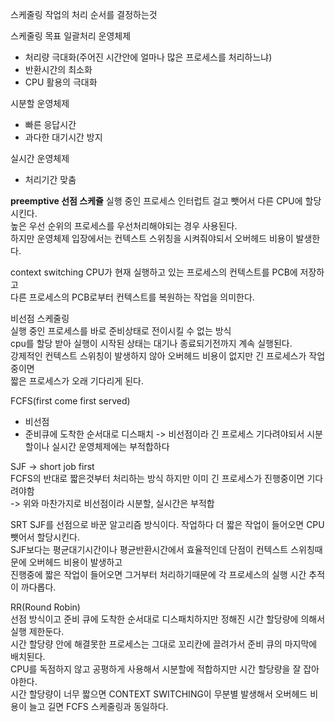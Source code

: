 스케줄링
작업의 처리 순서를 결정하는것

스케줄링 목표
일괄처리 운영체제
- 처리량 극대화(주어진 시간안에 얼마나 많은 프로세스를 처리하느냐)  
- 반환시간의 최소화  
- CPU 활용의 극대화  

시분할 운영체제  
- 빠른 응답시간
- 과다한 대기시간 방지

실시간 운영체제
- 처리기간 맞춤 

**preemptive 선점 스케쥴**
실행 중인 프로세스 인터럽트 걸고 뺏어서 다른 CPU에 할당시킨다.  
높은 우선 순위의 프로세스를 우선처리해야되는 경우 사용된다.  
하지만 운영체제 입장에서는 컨텍스트 스위칭을 시켜줘야되서 오버헤드 비용이 발생한다.  

context switching
CPU가 현재 실행하고 있는 프로세스의 컨텍스트를 PCB에 저장하고  
다른 프로세스의 PCB로부터 컨텍스트를 복원하는 작업을 의미한다.  

비선점 스케줄링  
실행 중인 프로세스를 바로 준비상태로 전이시킬 수 없는 방식  
cpu를 할당 받아 실행이 시작된 상태는 대기나 종료되기전까지 계속 실행된다.  
강제적인 컨텍스트 스위칭이 발생하지 않아 오버헤드 비용이 없지만 긴 프로세스가 작업중이면  
짧은 프로세스가 오래 기다리게 된다.

FCFS(first come first served)
- 비선점
- 준비큐에 도착한 순서대로 디스패치
-> 비선점이라 긴 프로세스 기다려야되서 시분할이나 실시간 운영체제에는 부적합하다

SJF -> short job first  
FCFS의 반대로 짧은것부터 처리하는 방식 하지만 이미 긴 프로세스가 진행중이면 기다려야함  
-> 위와 마찬가지로 비선점이라 시분할, 실시간은 부적합  

SRT
SJF를 선점으로 바꾼 알고리즘 방식이다. 작업하다 더 짧은 작업이 들어오면 CPU 뺏어서 할당시킨다.  
SJF보다는 평균대기시간이나 평균반환시간에서 효율적인데 단점이 컨텍스트 스위칭때문에 오버헤드 비용이 발생하고  
진행중에 짧은 작업이 들어오면 그거부터 처리하기때문에 각 프로세스의 실행 시간 추적이 까다롭다.  

RR(Round Robin)  
선점 방식이고 준비 큐에 도착한 순서대로 디스패치하지만 정해진 시간 할당량에 의해서 실행 제한둔다.  
시간 할당량 안에 해결못한 프로세스는 그대로 꼬리칸에 끌려가서 준비 큐의 마지막에 배치된다.  
CPU를 독점하지 않고 공평하게 사용해서 시분할에 적합하지만 시간 할당량을 잘 잡아야한다.  
시간 할당량이 너무 짧으면 CONTEXT SWITCHING이 무분별 발생해서 오버헤드 비용이 늘고 길면 FCFS 스케줄링과 동일하다.  
